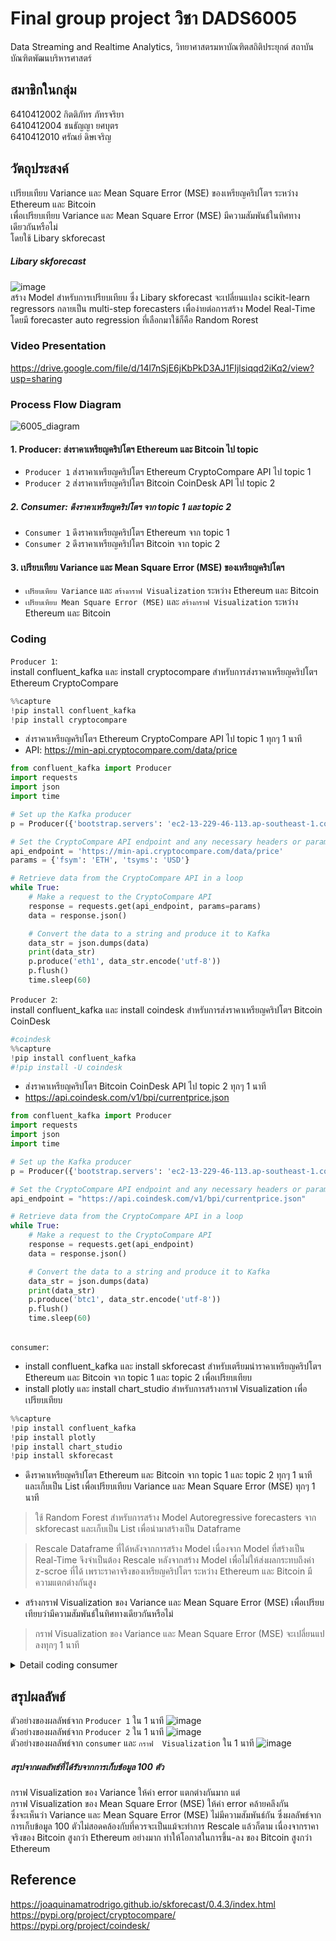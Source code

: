 # Final group project วิชา DADS6005
Data Streaming and Realtime Analytics, วิทยาศาสตรมหาบัณฑิตสถิติประยุกต์ สถาบันบัณฑิตพัฒนบริหารศาสตร์

## สมาชิกในกลุ่ม
6410412002 กิตติภัทร ภัทรจริยา  
6410412004 ชนธัญญา ยศบุตร  
6410412010 ศรัณย์ ดิษเจริญ  

## วัตถุประสงค์  
เปรียบเทียบ Variance และ Mean Square Error (MSE) ของเหรียญคริปโตฯ ระหว่าง Ethereum และ Bitcoin  
เพื่อเปรียบเทียบ Variance และ Mean Square Error (MSE) มีความสัมพันธ์ในทิศทางเดียวกันหรือไม่  
โดยใช้ Libary skforecast  

##### Libary skforecast  
![image](https://user-images.githubusercontent.com/97492504/212503469-37995f25-9c68-44fb-82e7-4f6dcd53e7a0.png)  
สร้าง Model สำหรับการเปรียบเทียบ ซึ่ง Libary skforecast จะเปลี่ยนแปลง scikit-learn regressors กลายเป็น multi-step forecasters เพื่อง่ายต่อการสร้าง Model Real-Time โดยมี forecaster auto regression ที่เลือกมาใช้ก็คือ Random Rorest  

### Video Presentation  
https://drive.google.com/file/d/14l7nSjE6jKbPkD3AJ1FIjlsiqqd2iKq2/view?usp=sharing  

### Process Flow Diagram  
![6005_diagram](https://user-images.githubusercontent.com/97491541/212450021-c0d95cd5-5574-463a-b621-b43be64995f4.jpg)

#### 1. Producer: ส่งราคาเหรียญคริปโตฯ Ethereum และ Bitcoin ไป topic
- `Producer 1` ส่งราคาเหรียญคริปโตฯ Ethereum CryptoCompare API ไป topic 1
- `Producer 2` ส่งราคาเหรียญคริปโตฯ Bitcoin CoinDesk API ไป topic 2

##### 2. Consumer: ดึงราคาเหรียญคริปโตฯ จาก topic 1 และ topic 2
- `Consumer 1` ดึงราคาเหรียญคริปโตฯ Ethereum จาก topic 1
- `Consumer 2` ดึงราคาเหรียญคริปโตฯ Bitcoin จาก topic 2

#### 3. เปรียบเทียบ Variance และ Mean Square Error (MSE) ของเหรียญคริปโตฯ
- `เปรียบเทียบ Variance` และ `สร้างกราฟ Visualization` ระหว่าง Ethereum และ Bitcoin  
- `เปรียบเทียบ Mean Square Error (MSE)` และ `สร้างกราฟ Visualization` ระหว่าง Ethereum และ Bitcoin  

### Coding  

`Producer 1`:  
install confluent_kafka และ install cryptocompare สำหรับการส่งราคาเหรียญคริปโตฯ Ethereum CryptoCompare  
```python
%%capture
!pip install confluent_kafka
!pip install cryptocompare
```

- ส่งราคาเหรียญคริปโตฯ Ethereum CryptoCompare API ไป topic 1 ทุกๆ 1 นาที  
- API: https://min-api.cryptocompare.com/data/price  
```python
from confluent_kafka import Producer
import requests
import json
import time

# Set up the Kafka producer
p = Producer({'bootstrap.servers': 'ec2-13-229-46-113.ap-southeast-1.compute.amazonaws.com:9092'})

# Set the CryptoCompare API endpoint and any necessary headers or parameters
api_endpoint = 'https://min-api.cryptocompare.com/data/price'
params = {'fsym': 'ETH', 'tsyms': 'USD'}

# Retrieve data from the CryptoCompare API in a loop
while True:
    # Make a request to the CryptoCompare API
    response = requests.get(api_endpoint, params=params)
    data = response.json()

    # Convert the data to a string and produce it to Kafka
    data_str = json.dumps(data)
    print(data_str)
    p.produce('eth1', data_str.encode('utf-8'))
    p.flush()
    time.sleep(60)
```

`Producer 2`:  
install confluent_kafka และ install coindesk สำหรับการส่งราคาเหรียญคริปโตฯ Bitcoin CoinDesk 
```python
#coindesk
%%capture
!pip install confluent_kafka
#!pip install -U coindesk
```

- ส่งราคาเหรียญคริปโตฯ Bitcoin CoinDesk API ไป topic 2 ทุกๆ 1 นาที  
- https://api.coindesk.com/v1/bpi/currentprice.json  
```python
from confluent_kafka import Producer
import requests
import json
import time

# Set up the Kafka producer
p = Producer({'bootstrap.servers': 'ec2-13-229-46-113.ap-southeast-1.compute.amazonaws.com:9092'})

# Set the CryptoCompare API endpoint and any necessary headers or parameters
api_endpoint = "https://api.coindesk.com/v1/bpi/currentprice.json"

# Retrieve data from the CryptoCompare API in a loop
while True:
    # Make a request to the CryptoCompare API
    response = requests.get(api_endpoint)
    data = response.json()

    # Convert the data to a string and produce it to Kafka
    data_str = json.dumps(data)
    print(data_str)
    p.produce('btc1', data_str.encode('utf-8'))
    p.flush()
    time.sleep(60)
     
```

`consumer`:  
- install confluent_kafka และ install skforecast สำหรับเตรียมนำราคาเหรียญคริปโตฯ Ethereum และ Bitcoin จาก topic 1 และ topic 2 เพื่อเปรียบเทียบ  
- install plotly และ install chart_studio สำหรับการสร้างกราฟ Visualization เพื่อเปรียบเทียบ  
```python
%%capture
!pip install confluent_kafka
!pip install plotly
!pip install chart_studio
!pip install skforecast
```

- ดึงราคาเหรียญคริปโตฯ Ethereum และ Bitcoin จาก topic 1 และ topic 2 ทุกๆ 1 นาที และเก็บเป็น List เพื่อเปรียบเทียบ Variance และ Mean Square Error (MSE) ทุกๆ 1 นาที  
> ใช้ Random Forest สำหรับการสร้าง Model Autoregressive forecasters จาก skforecast และเก็บเป็น List เพื่อนำมาสร้างเป็น Dataframe  

> Rescale Dataframe ที่ได้หลังจากการสร้าง Model เนื่องจาก Model ที่สร้างเป็น Real-Time จึงจำเป็นต้อง Rescale หลังจากสร้าง Model เพื่อไม่ให้ส่งผลกระทบถึงค่า z-scroe ที่ได้ เพราะราคาจริงของเหรียญคริปโตฯ ระหว่าง Ethereum และ Bitcoin มีความแตกต่างกันสูง  
- สร้างกราฟ Visualization ของ Variance และ Mean Square Error (MSE) เพื่อเปรียบเทียบว่ามีความสัมพันธ์ในทิศทางเดียวกันหรือไม่  
> กราฟ Visualization ของ Variance และ Mean Square Error (MSE) จะเปลี่ยนแปลงทุกๆ 1 นาที  
  
<details>
<summary>Detail coding consumer</summary>

```python
from confluent_kafka import Consumer, KafkaError
import json
import time
import numpy as np
import pandas as pd
import matplotlib.pyplot as plt
from IPython.display import display, clear_output
from sklearn.linear_model import LinearRegression
from sklearn.linear_model import Lasso
from sklearn.ensemble import RandomForestRegressor
from sklearn.metrics import mean_squared_error
from sklearn.preprocessing import StandardScaler
from sklearn.pipeline import make_pipeline
from skforecast.ForecasterAutoreg import ForecasterAutoreg
from skforecast.ForecasterAutoregCustom import ForecasterAutoregCustom
from skforecast.ForecasterAutoregDirect import ForecasterAutoregDirect
from skforecast.model_selection import grid_search_forecaster
from skforecast.model_selection import backtesting_forecaster
from skforecast.utils import save_forecaster
from skforecast.utils import load_forecaster
from sklearn.preprocessing import MinMaxScaler


# Set up the Kafka consumer for topic 1
c1 = Consumer({
    'bootstrap.servers': 'ec2-13-229-46-113.ap-southeast-1.compute.amazonaws.com:9092',
    'group.id': 'my-consumer-group',
    'auto.offset.reset': 'latest'
})
c1.subscribe(['eth1'])
# Set up the Kafka consumer for topic 2
c2 = Consumer({
    'bootstrap.servers': 'ec2-13-229-46-113.ap-southeast-1.compute.amazonaws.com:9092',
    'group.id': 'mygroup',
    'auto.offset.reset': 'latest'
})
c2.subscribe(['btc1'])

btc=[]
eth=[]
btc_var=[]
eth_var=[]
i=1
i2=1
x_count=[]
x_count2=[]
err_sqr_btc=[]
err_sqr_eth=[]
mse_btc=[]
mse_eth=[]

# Consume messages from Kafka and print them to the console
while True:
    msg1 = c1.poll(1.0)

    if msg1 is None:
        continue
    if msg1.error():
        print("Consumer error: {}".format(msg1.error()))
        continue
    msg2 = c2.poll(1.0)

    if msg2 is None:
        continue
    if msg2.error():
        print("Consumer error: {}".format(msg2.error()))
        continue
    

    # Print the message from topic 1
    a=msg1.value().decode('utf-8')
    b=json.loads(a)
    eth.append(b["USD"])
    print("ETH :",b["USD"])
    # Print the message from topic 2
    c=msg2.value().decode('utf-8')
    d=json.loads(c)
    bpi = d['bpi']
    bpi_USD=bpi["USD"]

    btc.append(bpi_USD["rate_float"])
    print("BTC :",bpi_USD["rate_float"])
    btc_var.append(np.var(btc))
    eth_var.append(np.var(eth))
    #counter
    x_count.append(i)

    #print variance and create data frame of varince
    datadict = {'period':x_count,'BTC': btc_var, 'ETH': eth_var}
    df = pd.DataFrame(datadict)
    if len(btc)<2:
      df.plot(x="period", y=["BTC", "ETH"])
    #model
    if len(btc)>=2:
      datadict2 = {'period':x_count,'BTC': btc, 'ETH': eth}
      df2= pd.DataFrame(datadict2)

    #BTC_model
      forecaster = ForecasterAutoreg(
                regressor = RandomForestRegressor(random_state=123),
                lags      = len(btc)-1
             )

      forecaster.fit(y=df2["BTC"])
      from multiprocessing.sharedctypes import Value
      steps = 1
      predictions = forecaster.predict(steps=steps)
      btc_pred = predictions.item()
    #ETH_model
      forecaster2 = ForecasterAutoreg(
                regressor = RandomForestRegressor(random_state=123),
                lags      = len(eth)-1
             )

      forecaster2.fit(y=df2["ETH"])
      from multiprocessing.sharedctypes import Value
      steps = 1
      predictions2 = forecaster2.predict(steps=steps)
      eth_pred = predictions2.item()
      
      err_sqr_btc.append((predictions.item()-bpi_USD["rate_float"])**2)
      err_sqr_eth.append((predictions2.item()-b["USD"])**2)

      mse_btc.append(sum(err_sqr_btc)/len(err_sqr_btc))
      mse_eth.append(sum(err_sqr_eth)/len(err_sqr_eth))

      x_count2.append(i2)
      datadict_mse = {'period':x_count2,'BTC_MSE': mse_btc, 'ETH_MSE': mse_eth}
      df_mse= pd.DataFrame(datadict_mse)

      #Normalization BTC MSE and ETH MSE
      scaler2 = StandardScaler()   
      scaler2.fit(df_mse)
      df_scaled2 = scaler2.transform(df_mse)
      df_scaled2 = pd.DataFrame(df_scaled2, columns=df_mse.columns)
      df_scaled2['mse_period'] = x_count2
      
      #Normalization BTC Variance and ETH Variance
      scaler = StandardScaler()
      scaler.fit(df)
      df_scaled = scaler.transform(df)
      df_scaled = pd.DataFrame(df_scaled, columns=df.columns)
      df_scaled['var_period'] = x_count

      #Visualize
      fig, (ax1, ax2) = plt.subplots(nrows=1, ncols=2, figsize=(25, 5))
      plt.subplots_adjust(wspace=0.5)
      ax1.set_title('Compare Variance between BTC and ETH')
      ax2.set_title('Compare MSE between BTC and ETH')

      df_scaled.plot(x="var_period", y=["BTC", "ETH"],ax=ax1)
      df_scaled2.plot(x="mse_period", y=["BTC_MSE", "ETH_MSE"],ax=ax2)

      print("BTC_pred :",predictions.item())
      print("ETH_pred :",predictions2.item())
      print("BTC_var :",df_scaled.tail(1)['BTC'].item())
      print("ETH_var :",df_scaled.tail(1)['ETH'].item())
      print("mse_btc :",mse_btc[-1])
      print("mse_eth :",mse_eth[-1])
      print("mse_btc_std :",df_scaled2.tail(1)['BTC_MSE'].item())
      print("mse_eth_std :",df_scaled2.tail(1)['ETH_MSE'].item())
      i2+=1

    plt.show()
    clear_output(wait=True)
    i+=1
    time.sleep(60)

c.close()
```
</details>


## สรุปผลลัพธ์
ตัวอย่างของผลลัพธ์จาก `Producer 1` ใน 1 นาที
![image](https://user-images.githubusercontent.com/97492504/212519860-fbbc7ea4-b553-4229-b910-9783abb793a6.png)  
ตัวอย่างของผลลัพธ์จาก `Producer 2` ใน 1 นาที
![image](https://user-images.githubusercontent.com/97492504/212519870-620dc57f-0c73-49a6-8afd-2779fa47d258.png)  
ตัวอย่างของผลลัพธ์จาก `consumer` และ `กราฟ  Visualization` ใน 1 นาที
![image](https://user-images.githubusercontent.com/97492504/212519889-9d6d3253-ab2e-4080-a56d-c2b9d7921edd.png)

##### สรุปจากผลลัพธ์ที่ได้รับจากการเก็บข้อมูล 100 ตัว   
กราฟ  Visualization ของ Variance ให้ค่า error แตกต่างกันมาก แต่  
กราฟ  Visualization ของ Mean Square Error (MSE) ให้ค่า error คล้ายคลึงกัน  
ซึ่งจะเห็นว่า Variance และ Mean Square Error (MSE) ไม่มีความสัมพันธ์กัน ซึ่งผลลัพธ์จากการเก็บข้อมูล 100 ตัวไม่สอดคล้องกับที่ควรจะเป็นแม้จะทำการ Rescale แล้วก็ตาม เนื่องจากราคาจริงของ Bitcoin สูงกว่า 
Ethereum อย่างมาก ทำให้โอกาสในการขึ้น-ลง ของ Bitcoin สูงกว่า Ethereum 




## Reference  
https://joaquinamatrodrigo.github.io/skforecast/0.4.3/index.html  
https://pypi.org/project/cryptocompare/  
https://pypi.org/project/coindesk/  
